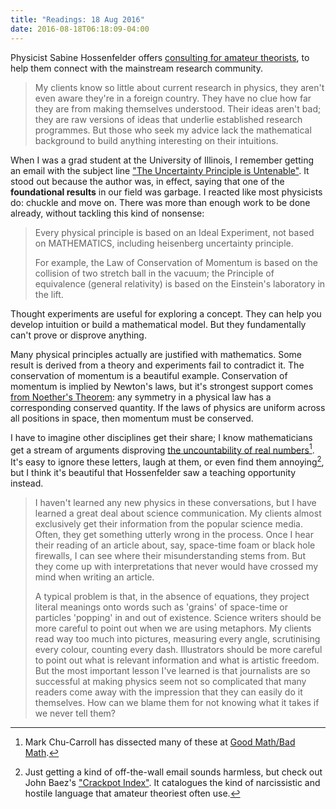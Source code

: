 ```yaml
---
title: "Readings: 18 Aug 2016"
date: 2016-08-18T06:18:09-04:00
---
```


Physicist Sabine Hossenfelder offers [consulting for amateur theorists](https://aeon.co/ideas/what-i-learned-as-a-hired-consultant-for-autodidact-physicists "What I learned as a hired consultant to autodidact physicists"), to help them connect with the mainstream research community.

> My clients know so little about current research in physics, they aren't even aware they're in a foreign country. They have no clue how far they are from making themselves understood. Their ideas aren't bad; they are raw versions of ideas that underlie established research programmes. But those who seek my advice lack the mathematical background to build anything interesting on their intuitions.

When I was a grad student at the University of Illinois, I remember getting an email with the subject line ["The Uncertainty Principle is Untenable"](http://www.esdjournal.com/techpapr/Gong/THE%20UNCERTAINTY%20PRINCIPLE%20IS%20UNTENABLE2.pdf). It stood out because the author was, in effect, saying that one of the **foundational results** in our field was garbage. I reacted like most physicists do: chuckle and move on. There was more than enough work to be done already, without tackling this kind of nonsense:

> Every physical principle is based on an Ideal Experiment, not based on MATHEMATICS, including heisenberg uncertainty principle.
>
> For example, the Law of Conservation of Momentum is based on the collision of two stretch ball in the vacuum; the Principle of equivalence (general relativity) is based on the Einstein's laboratory in the lift.

Thought experiments are useful for exploring a concept. They can help you develop intuition or build a mathematical model. But they fundamentally can't prove or disprove anything.

Many physical principles actually are justified with mathematics. Some result is derived from a theory and experiments fail to contradict it. The conservation of momentum is a beautiful example. Conservation of momentum is implied by Newton's laws, but it's strongest support comes [from Noether's Theorem](http://math.ucr.edu/home/baez/noether.html): any symmetry in a physical law has a corresponding conserved quantity. If the laws of physics are uniform across all positions in space, then momentum must be conserved.

I have to imagine other disciplines get their share; I know mathematicians get a stream of arguments disproving [the uncountability of real numbers](https://en.wikipedia.org/wiki/Cantor%27s_diagonal_argument)[^1]. It's easy to ignore these letters, laugh at them, or even find them annoying[^2], but I think it's beautiful that Hossenfelder saw a teaching opportunity instead.

> I haven't learned any new physics in these conversations, but I have learned a great deal about science communication. My clients almost exclusively get their information from the popular science media. Often, they get something utterly wrong in the process. Once I hear their reading of an article about, say, space-time foam or black hole firewalls, I can see where their misunderstanding stems from. But they come up with interpretations that never would have crossed my mind when writing an article.
>
> A typical problem is that, in the absence of equations, they project literal meanings onto words such as 'grains' of space-time or particles 'popping' in and out of existence. Science writers should be more careful to point out when we are using metaphors. My clients read way too much into pictures, measuring every angle, scrutinising every colour, counting every dash. Illustrators should be more careful to point out what is relevant information and what is artistic freedom. But the most important lesson I've learned is that journalists are so successful at making physics seem not so complicated that many readers come away with the impression that they can easily do it themselves. How can we blame them for not knowing what it takes if we never tell them?

[^1]: Mark Chu-Carroll has dissected many of these at [Good Math/Bad Math](http://www.goodmath.org/blog/category/bad-math/cantor-crankery/).
[^2]: Just getting a kind of off-the-wall email sounds harmless, but check out John Baez's ["Crackpot Index"](http://math.ucr.edu/home/baez/crackpot.html). It catalogues the kind of narcissistic and hostile language that amateur theoriest often use.

